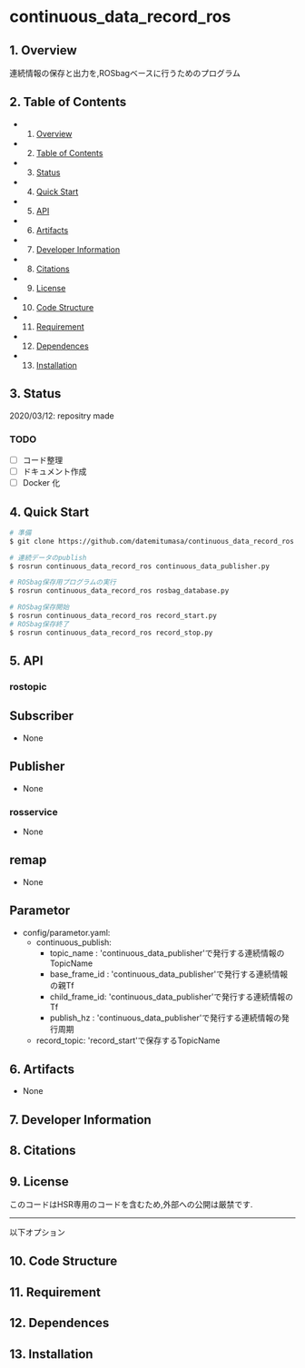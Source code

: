 # continuous_data_record_ros

##  1. <a name='Overview'></a>Overview
連続情報の保存と出力を,ROSbagベースに行うためのプログラム
##  2. <a name='TableofContents'></a>Table of Contents
<!-- vscode-markdown-toc -->
* 1. [Overview](#Overview)
* 2. [Table of Contents](#TableofContents)
* 3. [Status](#Status)
* 4. [Quick Start](#QuickStart)
* 5. [API](#API)
* 6. [Artifacts](#Artifacts)
* 7. [Developer Information](#DeveloperInformation)
* 8. [Citations](#Citations)
* 9. [License](#License)
* 10. [Code Structure](#CodeStructure)
* 11. [Requirement](#Requirement)
* 12. [Dependences](#Dependences)
* 13. [Installation](#Installation)

<!-- vscode-markdown-toc-config
	numbering=true
	autoSave=true
	/vscode-markdown-toc-config -->
<!-- /vscode-markdown-toc -->


##  3. <a name='Status'></a>Status
2020/03/12: repositry made  
### TODO
- [ ] コード整理
- [ ] ドキュメント作成
- [ ] Docker 化
##  4. <a name='QuickStart'></a>Quick Start

```bash
# 準備   
$ git clone https://github.com/datemitumasa/continuous_data_record_ros.git
```

```bash  
# 連続データのpublish  
$ rosrun continuous_data_record_ros continuous_data_publisher.py  
```

```bash
# ROSbag保存用プログラムの実行
$ rosrun continuous_data_record_ros rosbag_database.py  
```

```bash
# ROSbag保存開始
$ rosrun continuous_data_record_ros record_start.py  
# ROSbag保存終了
$ rosrun continuous_data_record_ros record_stop.py  
```


##  5. <a name='API'></a>API
### rostopic
## Subscriber
* None  
## Publisher
* None  
### rosservice
* None  
## remap
* None  
## Parametor
* config/parametor.yaml:  
    - continuous_publish:  
        - topic_name    : 'continuous_data_publisher'で発行する連続情報のTopicName  
        - base_frame_id : 'continuous_data_publisher'で発行する連続情報の親Tf  
        - child_frame_id: 'continuous_data_publisher'で発行する連続情報のTf  
        - publish_hz    : 'continuous_data_publisher'で発行する連続情報の発行周期  
    - record_topic: 'record_start'で保存するTopicName  
##  6. <a name='Artifacts'></a>Artifacts
- None
### 

##  7. <a name='DeveloperInformation'></a>Developer Information


##  8. <a name='Citations'></a>Citations


##  9. <a name='License'></a>License
このコードはHSR専用のコードを含むため,外部への公開は厳禁です.

---
以下オプション

##  10. <a name='CodeStructure'></a>Code Structure

##  11. <a name='Requirement'></a>Requirement

##  12. <a name='Dependences'></a>Dependences

##  13. <a name='Installation'></a>Installation

